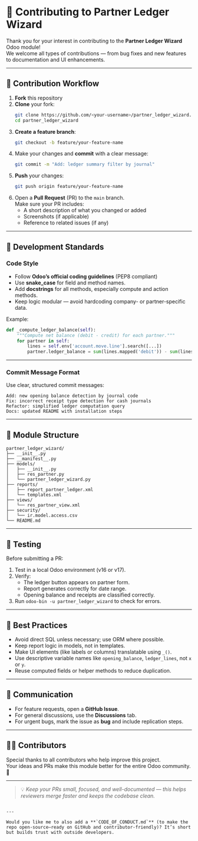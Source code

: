 
# 🤝 Contributing to Partner Ledger Wizard

Thank you for your interest in contributing to the **Partner Ledger Wizard** Odoo module!  
We welcome all types of contributions — from bug fixes and new features to documentation and UI enhancements.

---

## 🧭 Contribution Workflow

1. **Fork** this repository  
2. **Clone** your fork:
   ```bash
   git clone https://github.com/<your-username>/partner_ledger_wizard.git
   cd partner_ledger_wizard
   ```
3. **Create a feature branch**:
   ```bash
   git checkout -b feature/your-feature-name
   ```
4. Make your changes and **commit** with a clear message:
   ```bash
   git commit -m "Add: ledger summary filter by journal"
   ```
5. **Push** your changes:
   ```bash
   git push origin feature/your-feature-name
   ```
6. Open a **Pull Request** (PR) to the `main` branch.  
   Make sure your PR includes:
   - A short description of what you changed or added  
   - Screenshots (if applicable)  
   - Reference to related issues (if any)

---

## 🧩 Development Standards

### Code Style
- Follow **Odoo’s official coding guidelines** (PEP8 compliant)
- Use **snake_case** for field and method names.
- Add **docstrings** for all methods, especially compute and action methods.
- Keep logic modular — avoid hardcoding company- or partner-specific data.

Example:
```python
def _compute_ledger_balance(self):
    """Compute net balance (debit - credit) for each partner."""
    for partner in self:
        lines = self.env['account.move.line'].search([...])
        partner.ledger_balance = sum(lines.mapped('debit')) - sum(lines.mapped('credit'))
```

---

### Commit Message Format
Use clear, structured commit messages:
```
Add: new opening balance detection by journal code
Fix: incorrect receipt type detection for cash journals
Refactor: simplified ledger computation query
Docs: updated README with installation steps
```

---

## 🧱 Module Structure

```
partner_ledger_wizard/
├── __init__.py
├── __manifest__.py
├── models/
│   ├── __init__.py
│   ├── res_partner.py
│   └── partner_ledger_wizard.py
├── reports/
│   ├── report_partner_ledger.xml
│   └── templates.xml
├── views/
│   └── res_partner_view.xml
├── security/
│   └── ir.model.access.csv
└── README.md
```

---

## 🧪 Testing

Before submitting a PR:
1. Test in a local Odoo environment (v16 or v17).
2. Verify:
   - The ledger button appears on partner form.
   - Report generates correctly for date range.
   - Opening balance and receipts are classified correctly.
3. Run `odoo-bin -u partner_ledger_wizard` to check for errors.

---

## 🧠 Best Practices

- Avoid direct SQL unless necessary; use ORM where possible.  
- Keep report logic in models, not in templates.  
- Make UI elements (like labels or columns) translatable using `_()`.  
- Use descriptive variable names like `opening_balance`, `ledger_lines`, not `x` or `y`.  
- Reuse computed fields or helper methods to reduce duplication.

---

## 💬 Communication

- For feature requests, open a **GitHub Issue**.
- For general discussions, use the **Discussions** tab.
- For urgent bugs, mark the issue as **bug** and include replication steps.

---

## 🧑‍💻 Contributors

Special thanks to all contributors who help improve this project.  
Your ideas and PRs make this module better for the entire Odoo community. 🙌

---

> 💡 *Keep your PRs small, focused, and well-documented — this helps reviewers merge faster and keeps the codebase clean.*
````

---

Would you like me to also add a **`CODE_OF_CONDUCT.md`** (to make the repo open-source–ready on GitHub and contributor-friendly)? It’s short but builds trust with outside developers.
